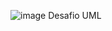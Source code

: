 ![image](https://github.com/HenriqueQueirozCJ/desafio/assets/131001922/b718c836-760a-407c-afdb-e3a44ad67c6b)
Desafio UML
